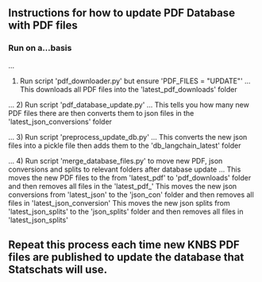 ## Instructions for how to update PDF Database with PDF files

### Run on a...basis

...
1) Run script 'pdf_downloader.py' but ensure 'PDF_FILES = "UPDATE"'
...
This downloads all PDF files into the 'latest_pdf_downloads' folder

...
2) Run script 'pdf_database_update.py'
...
This tells you how many new PDF files there are then converts them to json files in the 'latest_json_conversions' folder 

...
3) Run script 'preprocess_update_db.py'
...
This converts the new json files into a pickle file then adds them to the 'db_langchain_latest' folder

...
4) Run script 'merge_database_files.py' to move new PDF, json conversions and splits to relevant folders after database update
...
This moves the new PDF files to the from 'latest_pdf' to 'pdf_downloads' folder and then removes all files in the 'latest_pdf_'
This moves the new json conversions from 'latest_json' to the 'json_con' folder and then removes all files in 'latest_json_conversion'
This moves the new json splits from 'latest_json_splits' to the 'json_splits' folder and then removes all files in 'latest_json_splits'

## Repeat this process each time new KNBS PDF files are published to update the database that Statschats will use. 